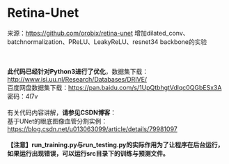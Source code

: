 # Retina-Unet

来源：https://github.com/orobix/retina-unet
增加dilated_conv、batchnormalization、PReLU、LeakyReLU、resnet34 backbone的实验

<br><br><b>此代码已经针对Python3进行了优化</b>，数据集下载：http://www.isi.uu.nl/Research/Databases/DRIVE/
<br>百度网盘数据集下载：https://pan.baidu.com/s/1UpQtbhgtVdlqc0QGbESx3A 密码：4l7v
<br><br>有关代码内容讲解，<b>请参见CSDN博客</b>：
<br>基于UNet的眼底图像血管分割实例：https://blog.csdn.net/u013063099/article/details/79981097
<br><br><b>【注意】run_training.py与run_testing.py的实际作用为了让程序在后台运行，如果运行出现错误，可以运行src目录下的训练与预测文件。</b>
